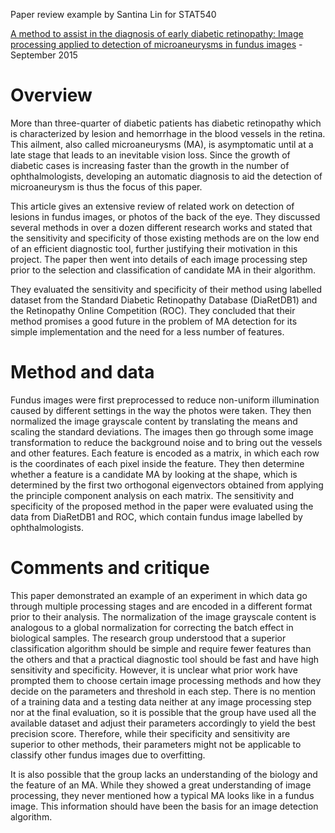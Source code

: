 Paper review example by Santina Lin for STAT540

[A method to assist in the diagnosis of early diabetic retinopathy: Image processing applied to detection of microaneurysms in fundus images](http://www.ncbi.nlm.nih.gov/pubmed/26245720) - September 2015

# Overview 
More than three-quarter of diabetic patients has diabetic retinopathy which is characterized by lesion and hemorrhage in the blood vessels in the retina. This ailment, also called microaneurysms (MA), is asymptomatic until at a late stage that leads to an inevitable vision loss. Since the growth of diabetic cases is increasing faster than the growth in the number of ophthalmologists, developing an automatic diagnosis to aid the detection of microaneurysm is thus the focus of this paper. 

This article gives an extensive review of related work on detection of lesions in fundus images, or photos of the back of the eye. They discussed several methods in over a dozen different research works and stated that the sensitivity and specificity of those existing methods are on the low end of an efficient diagnostic tool, further justifying their motivation in this project. The paper then went into details of each image processing step prior to the selection and classification of candidate MA in their algorithm. 

They evaluated the sensitivity and specificity of their method using labelled dataset from the Standard Diabetic Retinopathy Database (DiaRetDB1) and the Retinopathy Online Competition (ROC). They concluded that their method promises a good future in the problem of MA detection for its simple implementation and the need for a less number of features. 

# Method and data
Fundus images were first preprocessed to reduce non-uniform illumination caused by different settings in the way the photos were taken. They then normalized the image grayscale content by translating the means and scaling the standard deviations. The images then go through some image transformation to reduce the background noise and to bring out the vessels and other features. Each feature is encoded as a matrix, in which each row is the coordinates of each pixel inside the feature. They then determine whether a feature is a candidate MA by looking at the shape, which is determined by the first two orthogonal eigenvectors obtained from applying the principle component analysis on each matrix. The sensitivity and specificity of the proposed method in the paper were evaluated using the data from DiaRetDB1 and ROC, which contain fundus image labelled by ophthalmologists.

# Comments and critique 
This paper demonstrated an example of an experiment in which data go through multiple processing stages and are encoded in a different format prior to their analysis. The normalization of the image grayscale content is analogous to a global normalization for correcting the batch effect in biological samples. The research group understood that a superior classification algorithm should be simple and require fewer features than the others and that a practical diagnostic tool should be fast and have high sensitivity and specificity. 
However, it is unclear what prior work have prompted them to choose certain image processing methods and how they decide on the parameters and threshold in each step.  There is no mention of a training data and a testing data neither at any image processing step nor at the final evaluation, so it is possible that the group have used all the available dataset and adjust their parameters accordingly to yield the best precision score. Therefore, while their specificity and sensitivity are superior to other methods, their parameters might not be applicable to classify other fundus images due to overfitting. 

It is also possible that the group lacks an understanding of the biology and the feature of an MA. While they showed a great understanding of image processing, they never mentioned how a typical MA looks like in a fundus image. This information should have been the basis for an image detection algorithm. 
